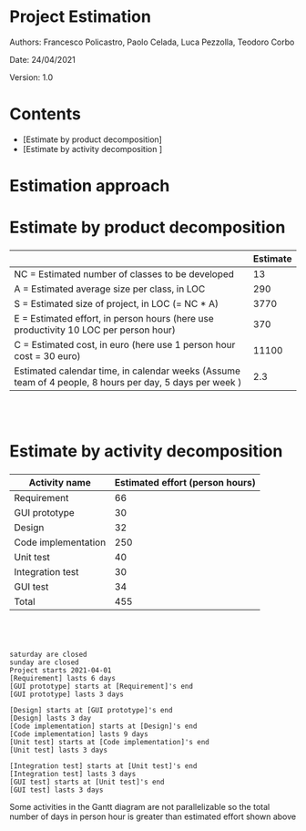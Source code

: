 # Project Estimation  
Authors: Francesco Policastro, Paolo Celada, Luca Pezzolla, Teodoro Corbo

Date: 24/04/2021

Version: 1.0

# Contents
- [Estimate by product decomposition]
- [Estimate by activity decomposition ]
# Estimation approach

# Estimate by product decomposition
### 
|             | Estimate                        |             
| ----------- | ------------------------------- |  
| NC =  Estimated number of classes to be developed   |              13               |             
|  A = Estimated average size per class, in LOC       |                  290         | 
| S = Estimated size of project, in LOC (= NC * A) | 3770 |
| E = Estimated effort, in person hours (here use productivity 10 LOC per person hour)  |                370                      |   
| C = Estimated cost, in euro (here use 1 person hour cost = 30 euro) | 11100 | 
| Estimated calendar time, in calendar weeks (Assume team of 4 people, 8 hours per day, 5 days per week ) |         2.3           |               

<br />
<br />

# Estimate by activity decomposition
### 
|         Activity name    | Estimated effort (person hours)   |             
| ----------- | ------------------------------- | 
| Requirement| 66 |
| GUI prototype | 30 |
|Design| 32 |
|Code implementation| 250 |
|Unit test| 40 |
|Integration test| 30 |
|GUI test| 34 |
|Total| 455 |
###
<br />
<br />


```plantuml
saturday are closed
sunday are closed
Project starts 2021-04-01
[Requirement] lasts 6 days
[GUI prototype] starts at [Requirement]'s end 
[GUI prototype] lasts 3 days

[Design] starts at [GUI prototype]'s end 
[Design] lasts 3 day
[Code implementation] starts at [Design]'s end 
[Code implementation] lasts 9 days
[Unit test] starts at [Code implementation]'s end 
[Unit test] lasts 3 days

[Integration test] starts at [Unit test]'s end
[Integration test] lasts 3 days
[GUI test] starts at [Unit test]'s end
[GUI test] lasts 3 days
```

Some activities in the Gantt diagram are not parallelizable so the total number of days in person hour is greater than estimated effort shown above